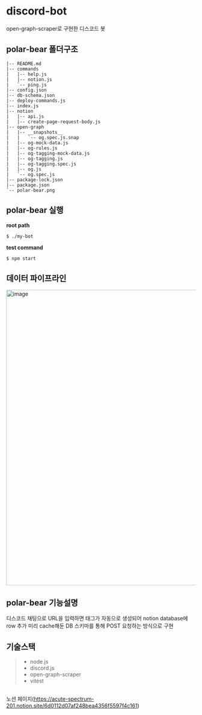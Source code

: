 # discord-bot
open-graph-scraper로 구현한 디스코드 봇
## polar-bear 폴더구조
```
|-- README.md
|-- commands
|   |-- help.js
|   |-- notion.js
|   `-- ping.js
|-- config.json
|-- db-schema.json
|-- deploy-commands.js
|-- index.js
|-- notion
|   |-- api.js
|   |-- create-page-request-body.js
|-- open-graph
|   |-- __snapshots__
|   |   `-- og.spec.js.snap
|   |-- og-mock-data.js
|   |-- og-rules.js
|   |-- og-tagging-mock-data.js
|   |-- og-tagging.js
|   |-- og-tagging.spec.js
|   |-- og.js
|   `-- og.spec.js
|-- package-lock.json
|-- package.json
`-- polar-bear.png
```
## polar-bear 실행
**root path**
```
$ ./my-bot
```
**test command**
```
$ npm start
```


## 데이터 파이프라인
<img width="784" alt="image" src="https://user-images.githubusercontent.com/91370858/181772371-4a212e08-f650-4079-ae03-a65f1eff0caf.png">

## polar-bear 기능설명
디스코드 채팅으로 URL을 입력하면 태그가 자동으로 생성되어 notion database에 row 추가
미리 cache해둔 DB 스키마를 통해 POST 요청하는 방식으로 구현

## 기술스택
> - node.js
> - discord.js
> - open-graph-scraper
> - vitest

## 

## 
노션 페이지(https://acute-spectrum-201.notion.site/6d0112d07af248bea4356f5597f4c161)

